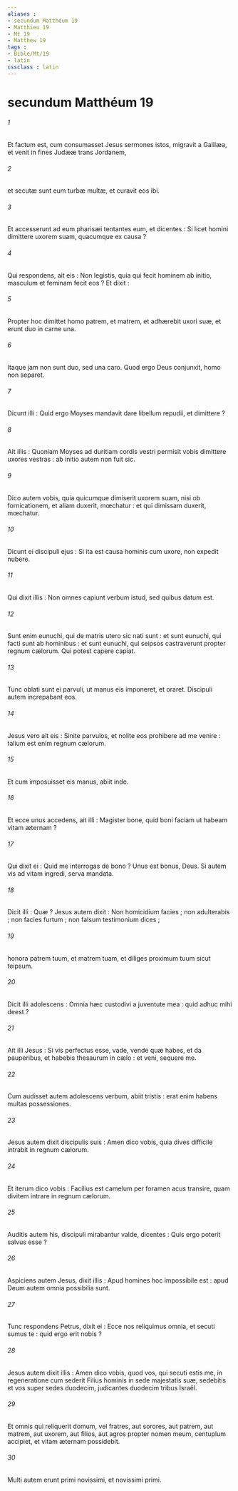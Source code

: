 ```yaml
---
aliases : 
- secundum Matthéum 19
- Matthieu 19
- Mt 19
- Matthew 19
tags : 
- Bible/Mt/19
- latin
cssclass : latin
---
```


# secundum Matthéum 19

###### 1
Et factum est, cum consumasset Jesus sermones istos, migravit a Galilæa, et venit in fines Judææ trans Jordanem,
###### 2
et secutæ sunt eum turbæ multæ, et curavit eos ibi.
###### 3
Et accesserunt ad eum pharisæi tentantes eum, et dicentes : Si licet homini dimittere uxorem suam, quacumque ex causa ?
###### 4
Qui respondens, ait eis : Non legistis, quia qui fecit hominem ab initio, masculum et feminam fecit eos ? Et dixit :
###### 5
Propter hoc dimittet homo patrem, et matrem, et adhærebit uxori suæ, et erunt duo in carne una.
###### 6
Itaque jam non sunt duo, sed una caro. Quod ergo Deus conjunxit, homo non separet.
###### 7
Dicunt illi : Quid ergo Moyses mandavit dare libellum repudii, et dimittere ?
###### 8
Ait illis : Quoniam Moyses ad duritiam cordis vestri permisit vobis dimittere uxores vestras : ab initio autem non fuit sic.
###### 9
Dico autem vobis, quia quicumque dimiserit uxorem suam, nisi ob fornicationem, et aliam duxerit, mœchatur : et qui dimissam duxerit, mœchatur.
###### 10
Dicunt ei discipuli ejus : Si ita est causa hominis cum uxore, non expedit nubere.
###### 11
Qui dixit illis : Non omnes capiunt verbum istud, sed quibus datum est.
###### 12
Sunt enim eunuchi, qui de matris utero sic nati sunt : et sunt eunuchi, qui facti sunt ab hominibus : et sunt eunuchi, qui seipsos castraverunt propter regnum cælorum. Qui potest capere capiat.
###### 13
Tunc oblati sunt ei parvuli, ut manus eis imponeret, et oraret. Discipuli autem increpabant eos.
###### 14
Jesus vero ait eis : Sinite parvulos, et nolite eos prohibere ad me venire : talium est enim regnum cælorum.
###### 15
Et cum imposuisset eis manus, abiit inde.
###### 16
Et ecce unus accedens, ait illi : Magister bone, quid boni faciam ut habeam vitam æternam ?
###### 17
Qui dixit ei : Quid me interrogas de bono ? Unus est bonus, Deus. Si autem vis ad vitam ingredi, serva mandata.
###### 18
Dicit illi : Quæ ? Jesus autem dixit : Non homicidium facies ; non adulterabis ; non facies furtum ; non falsum testimonium dices ;
###### 19
honora patrem tuum, et matrem tuam, et diliges proximum tuum sicut teipsum.
###### 20
Dicit illi adolescens : Omnia hæc custodivi a juventute mea : quid adhuc mihi deest ?
###### 21
Ait illi Jesus : Si vis perfectus esse, vade, vende quæ habes, et da pauperibus, et habebis thesaurum in cælo : et veni, sequere me.
###### 22
Cum audisset autem adolescens verbum, abiit tristis : erat enim habens multas possessiones.
###### 23
Jesus autem dixit discipulis suis : Amen dico vobis, quia dives difficile intrabit in regnum cælorum.
###### 24
Et iterum dico vobis : Facilius est camelum per foramen acus transire, quam divitem intrare in regnum cælorum.
###### 25
Auditis autem his, discipuli mirabantur valde, dicentes : Quis ergo poterit salvus esse ?
###### 26
Aspiciens autem Jesus, dixit illis : Apud homines hoc impossibile est : apud Deum autem omnia possibilia sunt.
###### 27
Tunc respondens Petrus, dixit ei : Ecce nos reliquimus omnia, et secuti sumus te : quid ergo erit nobis ?
###### 28
Jesus autem dixit illis : Amen dico vobis, quod vos, qui secuti estis me, in regeneratione cum sederit Filius hominis in sede majestatis suæ, sedebitis et vos super sedes duodecim, judicantes duodecim tribus Israël.
###### 29
Et omnis qui reliquerit domum, vel fratres, aut sorores, aut patrem, aut matrem, aut uxorem, aut filios, aut agros propter nomen meum, centuplum accipiet, et vitam æternam possidebit.
###### 30
Multi autem erunt primi novissimi, et novissimi primi.
